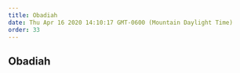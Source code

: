 ```yaml
---
title: Obadiah
date: Thu Apr 16 2020 14:10:17 GMT-0600 (Mountain Daylight Time)
order: 33
---
```


## Obadiah